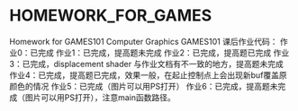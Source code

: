 # HOMEWORK_FOR_GAMES
Homework for GAMES101 Computer Graphics
GAMES101 课后作业代码：
作业0：已完成
作业1：已完成，提高题未完成
作业2：已完成，提高题已完成
作业3：已完成，displacement shader 与作业文档有不一致的地方，提高题未完成
作业4：已完成，提高题已完成，效果一般，在起止控制点上会出现新buf覆盖原颜色的情况
作业5：已完成（图片可以用PS打开）
作业6：已完成，提高题未完成（图片可以用PS打开），注意main函数路径。

